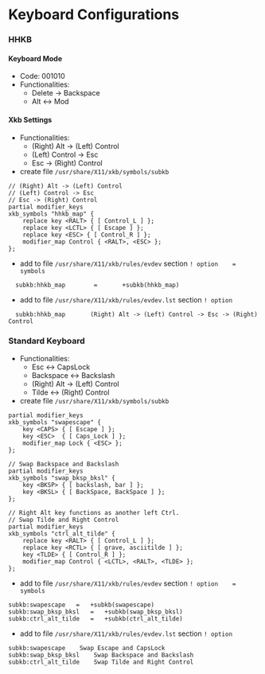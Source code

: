 # Keyboard Configurations

### HHKB

#### Keyboard Mode
- Code: 001010
- Functionalities:
  - Delete -> Backspace
  - Alt <-> Mod

#### Xkb Settings
- Functionalities:
  - (Right) Alt -> (Left) Control
  - (Left) Control -> Esc
  - Esc -> (Right) Control
- create file `/usr/share/X11/xkb/symbols/subkb`
```
// (Right) Alt -> (Left) Control
// (Left) Control -> Esc
// Esc -> (Right) Control
partial modifier_keys
xkb_symbols "hhkb_map" {
    replace key <RALT> { [ Control_L ] };
    replace key <LCTL> { [ Escape ] };
    replace key <ESC> { [ Control_R ] };
    modifier_map Control { <RALT>, <ESC> };
};
```
- add to file `/usr/share/X11/xkb/rules/evdev` section `! option    =   symbols`
```
  subkb:hhkb_map        =       +subkb(hhkb_map)
```
- add to file `/usr/share/X11/xkb/rules/evdev.lst` section `! option`
```
  subkb:hhkb_map       (Right) Alt -> (Left) Control -> Esc -> (Right) Control
```

### Standard Keyboard
- Functionalities:
  - Esc <-> CapsLock
  - Backspace <-> Backslash
  - (Right) Alt -> (Left) Control
  - Tilde <-> (Right) Control
- create file `/usr/share/X11/xkb/symbols/subkb`
```
partial modifier_keys
xkb_symbols "swapescape" {
    key <CAPS> { [ Escape ] };
    key <ESC>  { [ Caps_Lock ] };
    modifier_map Lock { <ESC> };
};
 
// Swap Backspace and Backslash
partial modifier_keys
xkb_symbols "swap_bksp_bksl" {
    key <BKSP> { [ backslash, bar ] };
    key <BKSL> { [ BackSpace, BackSpace ] };
};

// Right Alt key functions as another left Ctrl.
// Swap Tilde and Right Control
partial modifier_keys
xkb_symbols "ctrl_alt_tilde" {
    replace key <RALT> { [ Control_L ] };
    replace key <RCTL> { [ grave, asciitilde ] };
    key <TLDE> { [ Control_R ] };
    modifier_map Control { <LCTL>, <RALT>, <TLDE> };
};
```
- add to file `/usr/share/X11/xkb/rules/evdev` section `! option    =   symbols`
```
subkb:swapescape   =   +subkb(swapescape)
subkb:swap_bksp_bksl   =   +subkb(swap_bksp_bksl)
subkb:ctrl_alt_tilde   =   +subkb(ctrl_alt_tilde)

```
- add to file `/usr/share/X11/xkb/rules/evdev.lst` section `! option`
```
subkb:swapescape    Swap Escape and CapsLock
subkb:swap_bksp_bksl    Swap Backspace and Backslash
subkb:ctrl_alt_tilde    Swap Tilde and Right Control
```
